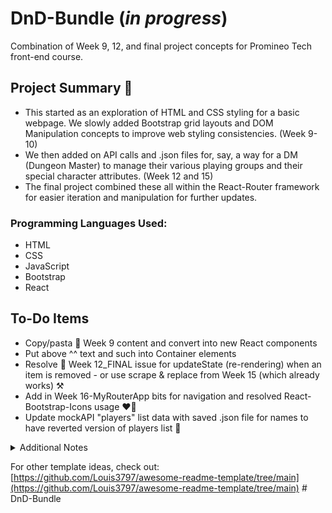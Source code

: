 # DnD-Bundle (_in progress_)
Combination of Week 9, 12, and final project concepts for Promineo Tech front-end course.

## Project Summary 📖
- This started as an exploration of HTML and CSS styling for a basic webpage. We slowly added Bootstrap grid layouts and DOM Manipulation concepts to improve web styling consistencies. (Week 9-10)
- We then added on API calls and .json files for, say, a way for a DM (Dungeon Master) to manage their various playing groups and their special character attributes. (Week 12 and 15)
- The final project combined these all within the React-Router framework for easier iteration and manipulation for further updates.
### Programming Languages Used:
- HTML
- CSS
- JavaScript
- Bootstrap
- React

## To-Do Items
- Copy/pasta 🍝 Week 9 content and convert into new React components
- Put above ^^ text and such into Container elements
- Resolve 🔧 Week 12_FINAL issue for updateState (re-rendering) when an item is removed - or use scrape & replace from Week 15 (which already works) ⚒️
- Add in Week 16-MyRouterApp bits for navigation and resolved React-Bootstrap-Icons usage ❤️‍🔥
- Update mockAPI "players" list data with saved .json file for names to have reverted version of players list 🎲

<details>
<summary>Additional Notes</summary>

## Share a live URL
- Remember to include a link to the live demo site in the README file.
- Be sure to include any relevant login credentials or demo accounts.
### For example:
Styling created using ChatGPT Assistant [Chat transcript](https://chat.openai.com/share/97a74e17-d44b-4b61-8d39-6d1005d0e82c)

## List the technologies used
- Include a list of the programming languages, frameworks, libraries, and any other tools used in the development process.
- This section can help readers understand the technical details of your project.

## Highlight your favorite features
- Choose at least two (but not more than five) features of the app that you are most proud of and explain why.
- Include the challenges faced in implementing these features and the solutions you came up with to overcome them. 
- You can demonstrate strong problem-solving skills by providing detailed insight into your development process.

## Add some code snippets or screenshots
- Use a section for code snippets to highlight your best code.
- Include code that demonstrates coding best practices and your technical expertise.
- Use Markdown code snippets instead of screenshots to make it easy for other developers to understand and replicate the code.

![A silver laptop with Visual Studio Code open on screen](https://images.unsplash.com/photo-1517694712202-14dd9538aa97?ixlib=rb-4.0.3&ixid=M3wxMjA3fDB8MHxzZWFyY2h8NXx8d2ViJTIwZGV2ZWxvcG1lbnR8ZW58MHx8MHx8fDA%3D&auto=format&fit=crop&w=500&q=60)

## Include installation & usage instructions
- Provide clear instructions on how to install the project on the user's system, including any dependencies or prerequisites that need to be installed.
- Offer clear instructions on how to use the project (e.g. any relevant command-line options and any configuration files or settings).

## Offer a contributing section
- Use this section to share guidelines for other developers who want to contribute to the project.
- Share how to submit bug reports, feature requests, and pull requests.

## Add a license section 
- Include any relevant terms and conditions, as well as any disclaimers or warranties.

## Include your contact info
- Even though this should be on your main GitHub profile page, you can add your email address, blog URL, or links to your social media profiles here as well.
</details>

For other template ideas, check out: [https://github.com/Louis3797/awesome-readme-template/tree/main](https://github.com/Louis3797/awesome-readme-template/tree/main)
#   D n D - B u n d l e 
 
 
